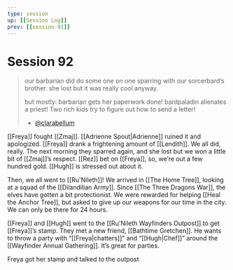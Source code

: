 ```yaml
---
type: session
up: [[Session Log]]
prev: [[session-91]]
---
```


# Session 92

> our barbarian did do some one on one sparring with our sorcerbard’s brother. she lost but it was really cool anyway.
> 
> but mostly: barbarian gets her paperwork done! bardpaladin alienates a priest! Two rich kids try to figure out how to send a letter!
> - [@clarabellum](https://x.com/clarabellum/status/1734231359508373774?s=46&t=c51ogdLyG_rN-2t2lX68Qw) 

[[Freya]] fought [[Zmaj]]. [[Adrienne Spout|Adrienne]] ruined it and apologized. [[Freya]] drank a frightening amount of [[Lendith]]. We all did, really. The next morning they sparred again, and she lost but we won a little bit of [[Zmaj]]’s respect. [[Rez]] bet on [[Freya]], so, we’re out a few hundred gold. [[Hugh]] is stressed out about it. 

Then, we all went to [[Ru'Nileth]]! We arrived in  [[The Home Tree]], looking at a squad of the [[Dilandilian Army]]. Since [[The Three Dragons War]], the elves have gotten a bit protectionist. We were rewarded for helping [[Heal the Anchor Tree]], but asked to give up our weapons for our time in the city. We can only be there for 24 hours. 

[[Freya]] and [[Hugh]] went to the [[Ru'Nileth Wayfinders Outpost]] to get [[Freya]]’s stamp. They met a new friend, [[Bathtime Gretchen]]. He wants to throw a party with “[[Freya|chatters]]” and “[[Hugh|Chef]]” around the [[Wayfinder Annual Gathering]]. It’s great for parties. 

Freya got her stamp and talked to the outpost 